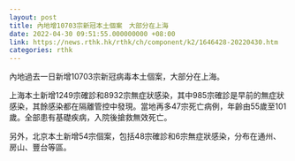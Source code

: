 ```yaml
---
layout: post
title: 內地增10703宗新冠本土個案　大部分在上海
date: 2022-04-30 09:51:55.000000000 +08:00
link: https://news.rthk.hk/rthk/ch/component/k2/1646428-20220430.htm
categories: rthk
---
```


內地過去一日新增10703宗新冠病毒本土個案，大部分在上海。

上海本土新增1249宗確診和8932宗無症狀感染，其中985宗確診是早前的無症狀感染，其餘感染都在隔離管控中發現。當地再多47宗死亡病例，年齡由55歲至101歲。全部患有基礎疾病，入院後搶救無效死亡。

另外，北京本土新增54宗個案，包括48宗確診和6宗無症狀感染，分布在通州、房山、豐台等區。
